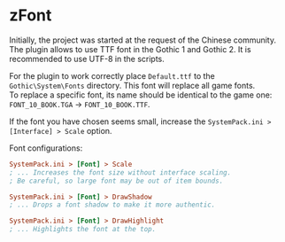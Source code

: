 # zFont
Initially, the project was started at the request of the Chinese community.  
The plugin allows to use TTF font in the Gothic 1 and Gothic 2. It is recommended to use UTF-8 in the scripts.  
  
  
For the plugin to work correctly place `Default.ttf` to the `Gothic\System\Fonts` directory. This font will replace all game fonts.  
To replace a specific font, its name should be identical to the game one: `FONT_10_BOOK.TGA` -> `FONT_10_BOOK.TTF`.  

If the font you have chosen seems small, increase the `SystemPack.ini > [Interface] > Scale` option.  

Font configurations:
```ini
SystemPack.ini > [Font] > Scale
; ... Increases the font size without interface scaling.
; Be careful, so large font may be out of item bounds.

SystemPack.ini > [Font] > DrawShadow
; ... Drops a font shadow to make it more authentic.

SystemPack.ini > [Font] > DrawHighlight
; ... Highlights the font at the top.
```
